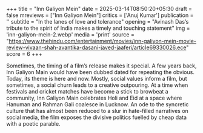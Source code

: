 +++
title = "Inn Galiyon Mein"
date = 2025-03-14T08:50:20+05:30
draft = false
mreviews = ["Inn Galiyon Mein"]
critics = ['Anuj Kumar']
publication = ''
subtitle = "In the lanes of love and tolerance"
opening = "Avinash Das’s tribute to the spirit of India makes a timely and touching statement"
img = 'inn-galiyon-mein-2.webp'
media = 'print'
source = "https://www.thehindu.com/entertainment/movies/inn-galiyon-mein-movie-review-vivaan-shah-avantika-dasani-javed-jaaferi/article69330026.ece"
score = 6
+++

Sometimes, the timing of a film’s release makes it special. A few years back, Inn Galiyon Main would have been dubbed dated for repeating the obvious. Today, its theme is here and now. Mostly, social values inform a film, but sometimes, a social churn leads to a creative outpouring. At a time when festivals and cricket matches have become a stick to browbeat a community, Inn Galiyon Main celebrates Holi and Eid at a space where Hanuman and Rahman Gali coalesce in Lucknow. An ode to the syncretic culture that has almost been reduced to a slur in hate-filled narratives on social media, the film exposes the divisive politics fuelled by cheap data with a poetic parable.
